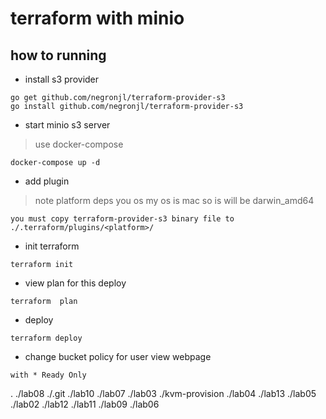 # terraform with minio

## how to running

* install s3 provider

```code
go get github.com/negronjl/terraform-provider-s3
go install github.com/negronjl/terraform-provider-s3
```

* start minio s3 server

> use docker-compose

```code
docker-compose up -d

```

* add plugin

> note platform deps you os my os is mac so is will be darwin_amd64

```code
you must copy terraform-provider-s3 binary file to  ./.terraform/plugins/<platform>/
```

* init terraform

```code
terraform init
```

* view plan for this deploy

```code
terraform  plan
```

* deploy

```code
terraform deploy
```

* change bucket policy for user view webpage

```code
with * Ready Only
```
.
./lab08
./.git
./lab10
./lab07
./lab03
./kvm-provision
./lab04
./lab13
./lab05
./lab02
./lab12
./lab11
./lab09
./lab06
